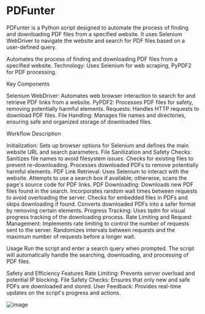 # PDFunter
PDFunter is a Python script designed to automate the process of finding and downloading PDF files from a specified website.  It uses Selenium WebDriver to navigate the website and search for PDF files based on a user-defined query.

Automates the process of finding and downloading PDF files from a specified website. Technology: Uses Selenium for web scraping, PyPDF2 for PDF processing.

Key Components

Selenium WebDriver: Automates web browser interaction to search for and retrieve PDF links from a website.
PyPDF2: Processes PDF files for safety, removing potentially harmful elements.
Requests: Handles HTTP requests to download PDF files.
File Handling: Manages file names and directories, ensuring safe and organized storage of downloaded files.

Workflow Description

Initialization: Sets up browser options for Selenium and defines the main website URL and search parameters.
    File Sanitization and Safety Checks:
        Sanitizes file names to avoid filesystem issues.
        Checks for existing files to prevent re-downloading.
        Processes downloaded PDFs to remove potentially harmful elements.
    PDF Link Retrieval:
        Uses Selenium to interact with the website.
        Attempts to use a search box if available; otherwise, scans the page's source code for PDF links.
    PDF Downloading:
        Downloads new PDF files found in the search.
        Incorporates random wait times between requests to avoid overloading the server.
        Checks for embedded files in PDFs and skips downloading if found.
        Converts downloaded PDFs into a safer format by removing certain elements.
    Progress Tracking: Uses tqdm for visual progress tracking of the downloading process.
    Rate Limiting and Request Management:
        Implements rate limiting to control the number of requests sent to the server.
        Randomizes intervals between requests and the maximum number of requests before a longer wait.

Usage
    Run the script and enter a search query when prompted.
    The script will automatically handle the searching, downloading, and processing of PDF files.

Safety and Efficiency Features
    Rate Limiting: Prevents server overload and potential IP blocking.
    File Safety Checks: Ensures that only new and safe PDFs are downloaded and stored.
    User Feedback: Provides real-time updates on the script's progress and actions.

![image](https://github.com/wyzed/PDFunter/assets/1706569/56badaf6-a875-4777-b5ea-6629678836e8)


    
